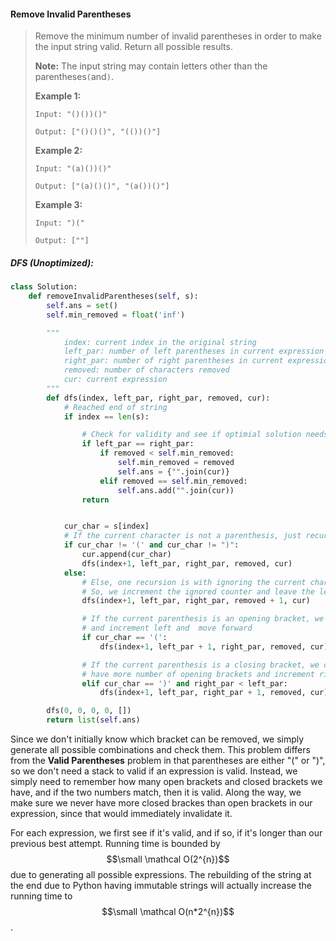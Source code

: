 #### Remove Invalid Parentheses

> Remove the minimum number of invalid parentheses in order to make the input string valid. Return all possible results.
>
> **Note:** The input string may contain letters other than the parentheses`(`and`)`.
>
> **Example 1:**
>
> ```
> Input: "()())()"
>
> Output: ["()()()", "(())()"]
> ```
>
> **Example 2:**
>
> ```
> Input: "(a)())()"
>
> Output: ["(a)()()", "(a())()"]
> ```
>
> **Example 3:**
>
> ```
> Input: ")("
>
> Output: [""]
> ```

##### DFS \(Unoptimized\):

```py
class Solution:
    def removeInvalidParentheses(self, s):
        self.ans = set()
        self.min_removed = float('inf')

        """
            index: current index in the original string 
            left_par: number of left parentheses in current expression
            right_par: number of right parentheses in current expression
            removed: number of characters removed
            cur: current expression
        """
        def dfs(index, left_par, right_par, removed, cur):
            # Reached end of string
            if index == len(s):

                # Check for validity and see if optimial solution needs to be update
                if left_par == right_par:
                    if removed < self.min_removed:
                        self.min_removed = removed
                        self.ans = {"".join(cur)}
                    elif removed == self.min_removed:
                        self.ans.add("".join(cur))
                return


            cur_char = s[index]
            # If the current character is not a parenthesis, just recurse one step ahead.
            if cur_char != '(' and cur_char != ")":
                cur.append(cur_char)
                dfs(index+1, left_par, right_par, removed, cur)
            else:
                # Else, one recursion is with ignoring the current character.
                # So, we increment the ignored counter and leave the left and right untouched.
                dfs(index+1, left_par, right_par, removed + 1, cur)

                # If the current parenthesis is an opening bracket, we consider it
                # and increment left and  move forward
                if cur_char == '(':
                    dfs(index+1, left_par + 1, right_par, removed, cur)

                # If the current parenthesis is a closing bracket, we consider it only if we
                # have more number of opening brackets and increment right and move forward.
                elif cur_char == ')' and right_par < left_par:
                    dfs(index+1, left_par, right_par + 1, removed, cur)

        dfs(0, 0, 0, 0, [])
        return list(self.ans)
```

Since we don't initially know which bracket can be removed, we simply generate all possible combinations and check them. This problem differs from the **Valid Parentheses** problem in that parentheses are either "\(" or "\)", so we don't need a stack to valid if an expression is valid. Instead, we simply need to remember how many open brackets and closed brackets we have, and if the two numbers match, then it is valid. Along the way, we make sure we never have more closed brackes than open brackets in our expression, since that would immediately invalidate it. 

For each expression, we first see if it's valid, and if so, if it's longer than our previous best attempt. Running time is bounded by $$\small \mathcal O(2^{n})$$ due to generating all possible expressions. The rebuilding of the string at the end due to Python having immutable strings will actually increase the running time to $$\small \mathcal O(n*2^{n})$$.

